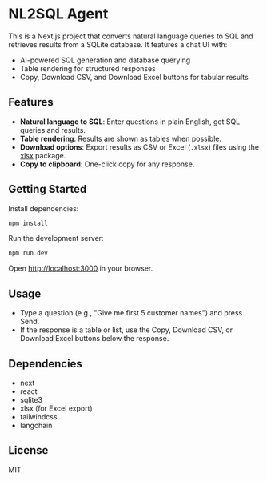 
# NL2SQL Agent

This is a Next.js project that converts natural language queries to SQL and retrieves results from a SQLite database. It features a chat UI with:

- AI-powered SQL generation and database querying
- Table rendering for structured responses
- Copy, Download CSV, and Download Excel buttons for tabular results

## Features

- **Natural language to SQL**: Enter questions in plain English, get SQL queries and results.
- **Table rendering**: Results are shown as tables when possible.
- **Download options**: Export results as CSV or Excel (`.xlsx`) files using the [xlsx](https://www.npmjs.com/package/xlsx) package.
- **Copy to clipboard**: One-click copy for any response.

## Getting Started

Install dependencies:

```bash
npm install
```

Run the development server:

```bash
npm run dev
```

Open [http://localhost:3000](http://localhost:3000) in your browser.

## Usage

- Type a question (e.g., "Give me first 5 customer names") and press Send.
- If the response is a table or list, use the Copy, Download CSV, or Download Excel buttons below the response.

## Dependencies

- next
- react
- sqlite3
- xlsx (for Excel export)
- tailwindcss
- langchain

## License

MIT
